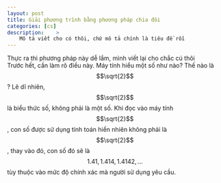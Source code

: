 ```yaml
---
layout: post
title: Giải phương trình bằng phương pháp chia đôi
categories: [cs]
description:    >
    Mô tả viết cho có thôi, chứ mô tả chính là tiêu đề rồi
---
```

Thực ra thì phương pháp này dễ lắm, mình viết lại cho chắc cú thôi  
Trước hết, cần làm rõ điều này. Máy tính hiểu một số như nào? Thế nào là $$\sqrt{2}$$? Lẽ dĩ nhiên, $$\sqrt{2}$$ là biểu thức số, không phải là một số. Khi đọc vào máy tính $$\sqrt{2}$$, con số được sử dụng tính toán hiển nhiên không phải là $$\sqrt{2}$$, thay vào đó, con số đó sẽ là $$1.41,1.414,1.4142,...$$ tùy thuộc vào mức độ chính xác mà người sử dụng yêu cầu. 
